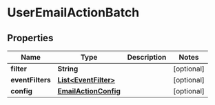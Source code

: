 
# UserEmailActionBatch

## Properties
Name | Type | Description | Notes
------------ | ------------- | ------------- | -------------
**filter** | **String** |  |  [optional]
**eventFilters** | [**List&lt;EventFilter&gt;**](EventFilter.md) |  |  [optional]
**config** | [**EmailActionConfig**](EmailActionConfig.md) |  |  [optional]



